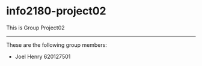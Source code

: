 # info2180-project02


This is Group Project02

***
These are the following group members:
* Joel Henry 620127501
